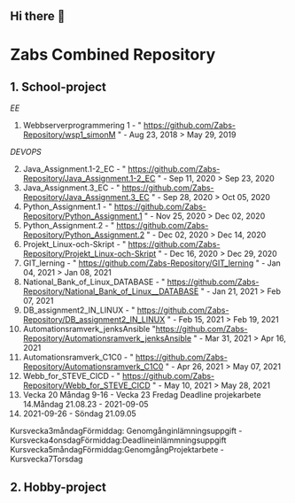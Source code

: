 ## Hi there 👋

<!--

**Here are some ideas to get you started:**

🙋‍♀️ A short introduction - what is your organization all about?
🌈 Contribution guidelines - how can the community get involved?
👩‍💻 Useful resources - where can the community find your docs? Is there anything else the community should know?
🍿 Fun facts - what does your team eat for breakfast?
🧙 Remember, you can do mighty things with the power of [Markdown](https://docs.github.com/github/writing-on-github/getting-started-with-writing-and-formatting-on-github/basic-writing-and-formatting-syntax)
-->


# Zabs Combined Repository


## 1. School-project

*EE*
1. Webbserverprogrammering 1 - "  https://github.com/Zabs-Repository/wsp1_simonM  "                  -  Aug 23, 2018  >  May 29, 2019

*DEVOPS*

2. Java_Assignment.1-2_EC   -   "  https://github.com/Zabs-Repository/Java_Assignment.1-2_EC   "                 -     Sep 11, 2020  >  Sep 23, 2020
3. Java_Assignment.3_EC     -   "  https://github.com/Zabs-Repository/Java_Assignment.3_EC     "                 -     Sep 28, 2020  >  Oct 05, 2020
4. Python_Assignment.1      -   "  https://github.com/Zabs-Repository/Python_Assignment.1      "                 -     Nov 25, 2020  >  Dec 02, 2020  
5. Python_Assignment.2      -   "  https://github.com/Zabs-Repository/Python_Assignment.2      "                 -     Dec 02, 2020  >  Dec 14, 2020
6. Projekt_Linux-och-Skript -   "  https://github.com/Zabs-Repository/Projekt_Linux-och-Skript "                 -     Dec 16, 2020  >  Dec 29, 2020
7. GIT_lerning              -   " https://github.com/Zabs-Repository/GIT_lerning               "                 -     Jan 04, 2021  >  Jan 08, 2021
8. National_Bank_of_Linux_DATABASE - " https://github.com/Zabs-Repository/National_Bank_of_Linux__DATABASE "     -     Jan 21, 2021  >  Feb 07, 2021
9. DB_assignment2_IN_LINUX  -   " https://github.com/Zabs-Repository/DB_assignment2_IN_LINUX  "                  -     Feb 15, 2021  >  Feb 19, 2021 
10. Automationsramverk_jenksAnsible    "https://github.com/Zabs-Repository/Automationsramverk_jenksAnsible  "    -     Mar 31, 2021  >  Apr 16, 2021
11. Automationsramverk_C1C0 -   " https://github.com/Zabs-Repository/Automationsramverk_C1C0  "                  -     Apr 26, 2021  >  May 07, 2021
12. Webb_for_STEVE_CICD     -   " https://github.com/Zabs-Repository/Webb_for_STEVE_CICD "                       -     May 10, 2021  >  May 28, 2021
13. Vecka 20 Måndag 9-16 - Vecka 23 Fredag Deadline projekarbete 
14.Måndag 21.08.23 - 2021-09-05
15. 2021-09-26 - Söndag 21.09.05 

Kursvecka3måndagFörmiddag: Genomgånginlämningsuppgift - Kursvecka4onsdagFörmiddag:Deadlineinlämmningsuppgift
Kursvecka5måndagFörmiddag:GenomgångProjektarbete - Kursvecka7Torsdag


## 2. Hobby-project
